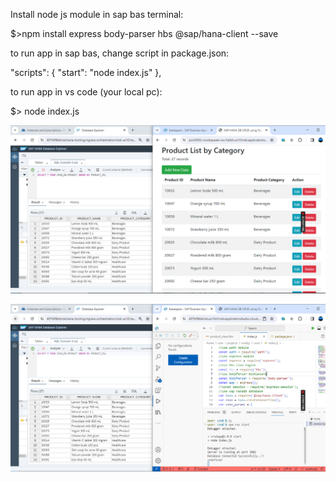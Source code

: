 Install node js module in sap bas terminal:

$>npm install express body-parser hbs @sap/hana-client --save

to run app in sap bas, change script in package.json:

  "scripts": {
    "start": "node index.js"
  },

to run app in vs code (your local pc):

$> node index.js

![alt text](https://github.com/jenizar/hanadb-crud-app-with-node-js-express/blob/master/screenshot/sap_hanadb_menu.PNG)

![alt text](https://github.com/jenizar/hanadb-crud-app-with-node-js-express/blob/master/screenshot/sap_bas_npm_run_start.PNG)
